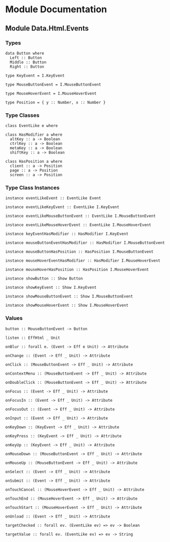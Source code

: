 # Module Documentation

## Module Data.Html.Events

### Types

    data Button where
      Left :: Button
      Middle :: Button
      Right :: Button

    type KeyEvent = I.KeyEvent

    type MouseButtonEvent = I.MouseButtonEvent

    type MouseHoverEvent = I.MouseHoverEvent

    type Position = { y :: Number, x :: Number }


### Type Classes

    class EventLike e where

    class HasModifier a where
      altKey :: a -> Boolean
      ctrlKey :: a -> Boolean
      metaKey :: a -> Boolean
      shiftKey :: a -> Boolean

    class HasPosition a where
      client :: a -> Position
      page :: a -> Position
      screen :: a -> Position


### Type Class Instances

    instance eventLikeEvent :: EventLike Event

    instance eventLikeKeyEvent :: EventLike I.KeyEvent

    instance eventLikeMouseButtonEvent :: EventLike I.MouseButtonEvent

    instance eventLikeMouseHoverEvent :: EventLike I.MouseHoverEvent

    instance keyEventHasModifier :: HasModifier I.KeyEvent

    instance mouseButtonEventHasModifier :: HasModifier I.MouseButtonEvent

    instance mouseButtonHasPosition :: HasPosition I.MouseButtonEvent

    instance mouseHoverEventHasModifier :: HasModifier I.MouseHoverEvent

    instance mouseHoverHasPosition :: HasPosition I.MouseHoverEvent

    instance showButton :: Show Button

    instance showKeyEvent :: Show I.KeyEvent

    instance showMouseButtonEvent :: Show I.MouseButtonEvent

    instance showMouseHoverEvent :: Show I.MouseHoverEvent


### Values

    button :: MouseButtonEvent -> Button

    listen :: EffHtml _ Unit

    onBlur :: forall e. (Event -> Eff e Unit) -> Attribute

    onChange :: (Event -> Eff _ Unit) -> Attribute

    onClick :: (MouseButtonEvent -> Eff _ Unit) -> Attribute

    onContextMenu :: (MouseButtonEvent -> Eff _ Unit) -> Attribute

    onDoubleClick :: (MouseButtonEvent -> Eff _ Unit) -> Attribute

    onFocus :: (Event -> Eff _ Unit) -> Attribute

    onFocusIn :: (Event -> Eff _ Unit) -> Attribute

    onFocusOut :: (Event -> Eff _ Unit) -> Attribute

    onInput :: (Event -> Eff _ Unit) -> Attribute

    onKeyDown :: (KeyEvent -> Eff _ Unit) -> Attribute

    onKeyPress :: (KeyEvent -> Eff _ Unit) -> Attribute

    onKeyUp :: (KeyEvent -> Eff _ Unit) -> Attribute

    onMouseDown :: (MouseButtonEvent -> Eff _ Unit) -> Attribute

    onMouseUp :: (MouseButtonEvent -> Eff _ Unit) -> Attribute

    onSelect :: (Event -> Eff _ Unit) -> Attribute

    onSubmit :: (Event -> Eff _ Unit) -> Attribute

    onTouchCancel :: (MouseHoverEvent -> Eff _ Unit) -> Attribute

    onTouchEnd :: (MouseHoverEvent -> Eff _ Unit) -> Attribute

    onTouchStart :: (MouseHoverEvent -> Eff _ Unit) -> Attribute

    onUnload :: (Event -> Eff _ Unit) -> Attribute

    targetChecked :: forall ev. (EventLike ev) => ev -> Boolean

    targetValue :: forall ev. (EventLike ev) => ev -> String



